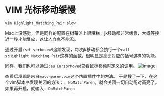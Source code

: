 # VIM 光标移动缓慢 
`vim Highlight_Matching_Pair slow`

Mac上没感觉，但是同样的配置在树莓派上很糟糕，jk移动都非常缓慢，大概等接近一秒才能反应，这让人有点不能忍。

通过开启`:set verbose=9`追踪发现，每次jk移动都会执行一个`call s:Highlight_Matching_Pair`这样的函数，很明显是高亮对应的括号这样的功能。

同样，我们也可以通过`:au CursorMoved`查看鼠标移动时定义的调用。
![image](https://user-images.githubusercontent.com/14041622/50409398-4b37a800-082d-11e9-835e-6dcc0143fb45.png)

查看后发现是来自`matchparen.vim`这个内置插件中的方法。
于是搜了一下，在这个vim脚本中发现关闭的方法：`: NoMatchParen`，就会关闭一切自动配对高亮了。如果再开启，就输入`: DoMatchParen`